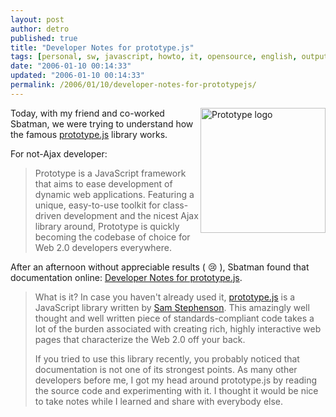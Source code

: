 ```yaml
---
layout: post
author: detro
published: true
title: "Developer Notes for prototype.js"
tags: [personal, sw, javascript, howto, it, opensource, english, output, devtools, projects]
date: "2006-01-10 00:14:33"
updated: "2006-01-10 00:14:33"
permalink: /2006/01/10/developer-notes-for-prototypejs/
---
```


<img align="right" width="200" src="http://prototype.conio.net/images/prototype.png" alt="Prototype logo" />
Today, with my friend and co-worked Sbatman, we were trying to understand how the famous <a href="http://prototype.conio.net/" target="_new">prototype.js</a> library works.

For not-Ajax developer: <blockquote>Prototype is a JavaScript framework that aims to ease development of dynamic web applications. Featuring a unique, easy-to-use toolkit for class-driven development and the nicest Ajax library around, Prototype is quickly becoming the codebase of choice for Web 2.0 developers everywhere.</blockquote>

After an afternoon without appreciable results ( :cry: ), Sbatman found that documentation online: <a target="_new" href="http://www.sergiopereira.com/articles/prototype.js.html">Developer Notes for prototype.js</a>.
<blockquote>What is it?
In case you haven't already used it, <a target="_new" href="http://prototype.conio.net/">prototype.js</a> is a JavaScript library written by <a href="http://www.conio.net/" target="_new">Sam Stephenson</a>. This amazingly well thought and well written piece of standards-compliant code takes a lot of the burden associated with creating rich, highly interactive web pages that characterize the Web 2.0 off your back.

If you tried to use this library recently, you probably noticed that documentation is not one of its strongest points. As many other developers before me, I got my head around prototype.js by reading the source code and experimenting with it. I thought it would be nice to take notes while I learned and share with everybody else. </blockquote>




